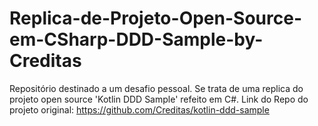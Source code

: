 # Replica-de-Projeto-Open-Source-em-CSharp-DDD-Sample-by-Creditas
Repositório destinado a um desafio pessoal. Se trata de uma replica do projeto open source 'Kotlin DDD Sample' refeito em C#. Link do Repo do projeto original: https://github.com/Creditas/kotlin-ddd-sample

